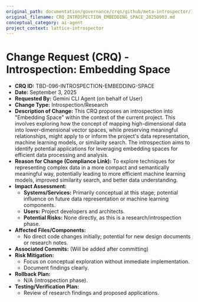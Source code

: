 ```yaml
---
original_path: documentation/governance/crqs/github/meta-introspector/lattice-introspector/docs/crq/CRQ_INTROSPECTION_EMBEDDING_SPACE_20250903.md
original_filename: CRQ_INTROSPECTION_EMBEDDING_SPACE_20250903.md
conceptual_category: ai-agent
project_context: lattice-introspector
---
```


# Change Request (CRQ) - Introspection: Embedding Space

*   **CRQ ID:** TBD-096-INTROSPECTION-EMBEDDING-SPACE
*   **Date:** September 3, 2025
*   **Requested By:** Gemini CLI Agent (on behalf of User)
*   **Change Type:** Introspection/Research
*   **Description of Change:**
    This CRQ proposes an introspection into "Embedding Space" within the context of the current project. This involves exploring how the concept of mapping high-dimensional data into lower-dimensional vector spaces, while preserving meaningful relationships, might apply to or inform the project's data representation, machine learning models, or similarity search. The introspection aims to identify potential applications for leveraging embedding spaces for efficient data processing and analysis.
*   **Reason for Change (Compliance Link):**
    To explore techniques for representing complex data in a more compact and semantically meaningful way, potentially leading to more efficient machine learning models, improved similarity search, and better data understanding.
*   **Impact Assessment:**
    *   **Systems/Services:** Primarily conceptual at this stage; potential influence on future data representation or machine learning components.
    *   **Users:** Project developers and architects.
    *   **Potential Risks:** None directly, as this is a research/introspection phase.
*   **Affected Files/Components:**
    *   No direct code changes initially; potential for new design documents or research notes.
*   **Associated Commits:** (Will be added after committing)
*   **Risk Mitigation:**
    *   Focus on conceptual exploration without immediate implementation.
    *   Document findings clearly.
*   **Rollback Plan:**
    *   N/A (introspection phase).
*   **Testing/Verification Plan:**
    *   Review of research findings and proposed applications.
